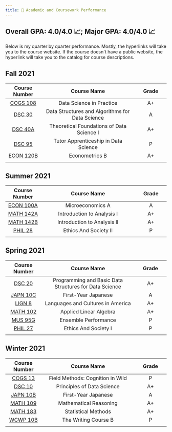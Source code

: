 ```yaml
---
title: 💯 Academic and Coursework Performance
---
```


## Overall GPA: 4.0/4.0 📈; Major GPA: 4.0/4.0 📈

Below is my quarter by quarter performance. Mostly, the hyperlinks will take you to the course website. If the course doesn't have a public website, the hyperlink will take you to the catalog for course descriptions.

## Fall 2021

| Course Number      | Course Name | Grade     |
| :----:        |    :----:   |          :----: |
| [COGS 108](https://github.com/COGS108)      | Data Science in Practice      | A+   |
| [DSC 30](https://sites.google.com/ucsd.edu/dsc30fall21/)   | Data Structures and Algorithms for Data Science        | A     |
|[DSC 40A](https://dsc-courses.github.io/dsc40a-2021-fa/)|Theoretical Foundations of Data Science I|A+|
|[DSC 95](https://sites.google.com/ucsd.edu/dsc-95-fall-2021)|Tutor Apprenticeship in Data Science|P|
|[ECON 120B](https://catalog.ucsd.edu/courses/ECON.html)|Econometrics B|A+|
|<img width=200/>|<img width=800/>|<img width=200/>|

## Summer 2021

| Course Number      | Course Name | Grade     |
| :----:        |    :----:   |          :----: |
| [ECON 100A](https://catalog.ucsd.edu/courses/ECON.html)      | Microeconomics A     | A   |
| [MATH 142A](https://catalog.ucsd.edu/courses/MATH.html)   | 	Introduction to Analysis I       | A+     |
|[MATH 142B](https://catalog.ucsd.edu/courses/MATH.html)|Introduction to Analysis II|A+|
|[PHIL 28](https://catalog.ucsd.edu/courses/PHIL.html)|Ethics And Society II|P|
|<img width=200/>|<img width=800/>|<img width=200/>|

## Spring 2021

| Course Number      | Course Name | Grade     |
| :----:        |    :----:   |          :----: |
| [DSC 20](https://sites.google.com/ucsd.edu/dsc20spring2021/)      | Programming and Basic Data Structures for Data Science    | A+   |
| [JAPN 10C](https://catalog.ucsd.edu/courses/JAPN.html)   | 	First-Year Japanese      | A     |
|[LIGN 8](https://catalog.ucsd.edu/courses/LING.html)| Languages and Cultures in America|A+|
|[MATH 102](http://www.math.ucsd.edu/~jeggers/Archive/2021Spring/Math102/index.html)|Applied Linear Algebra|A+|
|[MUS 95G](https://catalog.ucsd.edu/courses/MUS.html)|Ensemble Performance|P|
|[PHIL 27](https://catalog.ucsd.edu/courses/PHIL.html)|Ethics And Society I|P|
|<img width=200/>|<img width=800/>|<img width=200/>|

## Winter 2021

| Course Number      | Course Name | Grade     |
| :----:        |    :----:   |          :----: |
| [COGS 13](https://catalog.ucsd.edu/courses/COGS.html)      | 	Field Methods: Cognition in Wild     | P   |
| [DSC 10](https://dsc10.com/)   | 	Principles of Data Science       | A+     |
|[JAPN 10B](https://catalog.ucsd.edu/courses/JAPN.html)|First-Year Japanese|A|
|[MATH 109](https://catalog.ucsd.edu/courses/MATH.html)|Mathematical Reasoning|A+|
|[MATH 183](https://catalog.ucsd.edu/courses/MATH.html)|Statistical Methods|A+|
|[WCWP 10B](https://warren.ucsd.edu/warren-writing/wcwp-10b.html)|The Writing Course B|P|
|<img width=200/>|<img width=800/>|<img width=200/>|
